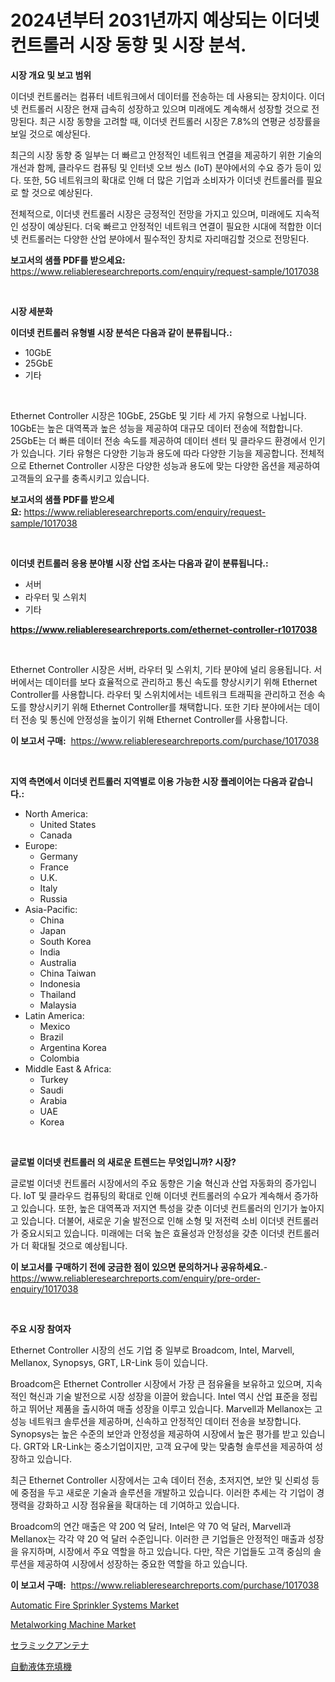 <p><h1>2024년부터 2031년까지 예상되는 이더넷 컨트롤러 시장 동향 및 시장 분석.</h1></p><p><strong>시장 개요 및 보고 범위</strong></p>
<p><p>이더넷 컨트롤러는 컴퓨터 네트워크에서 데이터를 전송하는 데 사용되는 장치이다. 이더넷 컨트롤러 시장은 현재 급속히 성장하고 있으며 미래에도 계속해서 성장할 것으로 전망된다. 최근 시장 동향을 고려할 때, 이더넷 컨트롤러 시장은 7.8%의 연평균 성장률을 보일 것으로 예상된다. </p><p>최근의 시장 동향 중 일부는 더 빠르고 안정적인 네트워크 연결을 제공하기 위한 기술의 개선과 함께, 클라우드 컴퓨팅 및 인터넷 오브 씽스 (IoT) 분야에서의 수요 증가 등이 있다. 또한, 5G 네트워크의 확대로 인해 더 많은 기업과 소비자가 이더넷 컨트롤러를 필요로 할 것으로 예상된다.</p><p>전체적으로, 이더넷 컨트롤러 시장은 긍정적인 전망을 가지고 있으며, 미래에도 지속적인 성장이 예상된다. 더욱 빠르고 안정적인 네트워크 연결이 필요한 시대에 적합한 이더넷 컨트롤러는 다양한 산업 분야에서 필수적인 장치로 자리매김할 것으로 전망된다.</p></p>
<p><strong>보고서의 샘플 PDF를 받으세요:</strong> <a href="https://www.reliableresearchreports.com/enquiry/request-sample/1017038">https://www.reliableresearchreports.com/enquiry/request-sample/1017038</a></p>
<p>&nbsp;</p>
<p><strong>시장 세분화</strong></p>
<p><strong>이더넷 컨트롤러 유형별 시장 분석은 다음과 같이 분류됩니다.:</strong></p>
<p><ul><li>10GbE</li><li>25GbE</li><li>기타</li></ul></p>
<p>&nbsp;</p>
<p><p>Ethernet Controller 시장은 10GbE, 25GbE 및 기타 세 가지 유형으로 나뉩니다. 10GbE는 높은 대역폭과 높은 성능을 제공하여 대규모 데이터 전송에 적합합니다. 25GbE는 더 빠른 데이터 전송 속도를 제공하여 데이터 센터 및 클라우드 환경에서 인기가 있습니다. 기타 유형은 다양한 기능과 용도에 따라 다양한 기능을 제공합니다. 전체적으로 Ethernet Controller 시장은 다양한 성능과 용도에 맞는 다양한 옵션을 제공하여 고객들의 요구를 충족시키고 있습니다.</p></p>
<p><strong>보고서의 샘플 PDF를 받으세요:</strong>&nbsp;<a href="https://www.reliableresearchreports.com/enquiry/request-sample/1017038">https://www.reliableresearchreports.com/enquiry/request-sample/1017038</a></p>
<p>&nbsp;</p>
<p><strong> 이더넷 컨트롤러 응용 분야별 시장 산업 조사는 다음과 같이 분류됩니다.:</strong></p>
<p><ul><li>서버</li><li>라우터 및 스위치</li><li>기타</li></ul></p>
<p><strong><a href="https://www.reliableresearchreports.com/ethernet-controller-r1017038">https://www.reliableresearchreports.com/ethernet-controller-r1017038</a></strong></p>
<p>&nbsp;</p>
<p><p>Ethernet Controller 시장은 서버, 라우터 및 스위치, 기타 분야에 널리 응용됩니다. 서버에서는 데이터를 보다 효율적으로 관리하고 통신 속도를 향상시키기 위해 Ethernet Controller를 사용합니다. 라우터 및 스위치에서는 네트워크 트래픽을 관리하고 전송 속도를 향상시키기 위해 Ethernet Controller를 채택합니다. 또한 기타 분야에서는 데이터 전송 및 통신에 안정성을 높이기 위해 Ethernet Controller를 사용합니다.</p></p>
<p><strong>이 보고서 구매:</strong>&nbsp; <a href="https://www.reliableresearchreports.com/purchase/1017038">https://www.reliableresearchreports.com/purchase/1017038</a></p>
<p>&nbsp;</p>
<p><strong>지역 측면에서 이더넷 컨트롤러 지역별로 이용 가능한 시장 플레이어는 다음과 같습니다.:</strong></p>
<p><ul>
    <li>
        North America:
        <ul>
            <li>United States</li>
            <li>Canada</li>
        </ul>
    </li>
    <li>
        Europe:
        <ul>
            <li>Germany</li>
            <li>France</li>
            <li>U.K.</li>
            <li>Italy</li>
            <li>Russia</li>
        </ul>
    </li>
    <li>
        Asia-Pacific:
        <ul>
            <li>China</li>
            <li>Japan</li>
            <li>South Korea</li>
            <li>India</li>
            <li>Australia</li>
            <li>China Taiwan</li>
            <li>Indonesia</li>
            <li>Thailand</li>
            <li>Malaysia</li>
        </ul>
    </li>
    <li>
        Latin America:
        <ul>
            <li>Mexico</li>
            <li>Brazil</li>
            <li>Argentina Korea</li>
            <li>Colombia</li>
        </ul>
    </li>
    <li>
        Middle East & Africa:
        <ul>
            <li>Turkey</li>
            <li>Saudi</li>
            <li>Arabia</li>
            <li>UAE</li>
            <li>Korea</li>
        </ul>
    </li>
    </ul></p>
<p>&nbsp;</p>
<p><strong>글로벌 이더넷 컨트롤러 의 새로운 트렌드는 무엇입니까? 시장?</strong></p>
<p><p>글로벌 이더넷 컨트롤러 시장에서의 주요 동향은 기술 혁신과 산업 자동화의 증가입니다. IoT 및 클라우드 컴퓨팅의 확대로 인해 이더넷 컨트롤러의 수요가 계속해서 증가하고 있습니다. 또한, 높은 대역폭과 저지연 특성을 갖춘 이더넷 컨트롤러의 인기가 높아지고 있습니다. 더불어, 새로운 기술 발전으로 인해 소형 및 저전력 소비 이더넷 컨트롤러가 중요시되고 있습니다. 미래에는 더욱 높은 효율성과 안정성을 갖춘 이더넷 컨트롤러가 더 확대될 것으로 예상됩니다.</p></p>
<p><strong>이 보고서를 구매하기 전에 궁금한 점이 있으면 문의하거나 공유하세요.</strong>- <a href="https://www.reliableresearchreports.com/enquiry/pre-order-enquiry/1017038">https://www.reliableresearchreports.com/enquiry/pre-order-enquiry/1017038</a></p>
<p>&nbsp;</p>
<p><strong>주요 시장 참여자</strong></p>
<p><p>Ethernet Controller 시장의 선도 기업 중 일부로 Broadcom, Intel, Marvell, Mellanox, Synopsys, GRT, LR-Link 등이 있습니다. </p><p>Broadcom은 Ethernet Controller 시장에서 가장 큰 점유율을 보유하고 있으며, 지속적인 혁신과 기술 발전으로 시장 성장을 이끌어 왔습니다. Intel 역시 산업 표준을 정립하고 뛰어난 제품을 출시하여 매출 성장을 이루고 있습니다. Marvell과 Mellanox는 고성능 네트워크 솔루션을 제공하며, 신속하고 안정적인 데이터 전송을 보장합니다. Synopsys는 높은 수준의 보안과 안정성을 제공하여 시장에서 높은 평가를 받고 있습니다. GRT와 LR-Link는 중소기업이지만, 고객 요구에 맞는 맞춤형 솔루션을 제공하여 성장하고 있습니다.</p><p>최근 Ethernet Controller 시장에서는 고속 데이터 전송, 초저지연, 보안 및 신뢰성 등에 중점을 두고 새로운 기술과 솔루션을 개발하고 있습니다. 이러한 추세는 각 기업이 경쟁력을 강화하고 시장 점유율을 확대하는 데 기여하고 있습니다.</p><p>Broadcom의 연간 매출은 약 200 억 달러, Intel은 약 70 억 달러, Marvell과 Mellanox는 각각 약 20 억 달러 수준입니다. 이러한 큰 기업들은 안정적인 매출과 성장을 유지하며, 시장에서 주요 역할을 하고 있습니다. 다만, 작은 기업들도 고객 중심의 솔루션을 제공하여 시장에서 성장하는 중요한 역할을 하고 있습니다.</p></p>
<p><strong>이 보고서 구매:</strong>&nbsp;&nbsp;<a href="https://www.reliableresearchreports.com/purchase/1017038">https://www.reliableresearchreports.com/purchase/1017038</a></p>
<p><p><a href="https://github.com/josesg55/Market-Research-Report-List-2/blob/main/automatic-fire-sprinkler-systems-market.md">Automatic Fire Sprinkler Systems Market</a></p><p><a href="https://github.com/mancsybtousav/Market-Research-Report-List-2/blob/main/metalworking-machine-market.md">Metalworking Machine Market</a></p><p><a href="https://github.com/marbadji/Market-Research-Report-List-1/blob/main/701755631749.md">セラミックアンテナ</a></p><p><a href="https://github.com/KaydenJohns1964/Market-Research-Report-List-1/blob/main/417466631750.md">自動液体充填機</a></p></p>